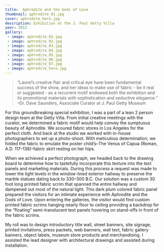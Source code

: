 ```yaml
---
title:  Aphrodite and the Gods of Love
thumbnail: aphrodite_01.jpg
cover: aphrodite_hero.jpg
description: Exhibition at the J. Paul Getty Villa
year: 2012
gallery:
 - image: aphrodite_01.jpg
 - image: aphrodite_02.jpg
 - image: aphrodite_03.jpg
 - image: aphrodite_04.jpg
 - image: aphrodite_05.jpg
 - image: aphrodite_06.jpg
 - image: aphrodite_07.jpg
 - image: aphrodite_hero.jpg
---
```

> “Laurel’s creative flair and critical eye have been fundamental success of the show, and her ideas to make use of fabric - be it real or suggested - as a recurrent motif endowed both the exhibition and its promotional materials with sophistication and seductive elegance.” 
	–Dr. Dave Saunders, Associate Curator at J. Paul Getty Museum

For this groundbreaking special exhibition, I was a part of a lean 2 person design team at the Getty Villa. From initial creative meetings with the curator, we determined a fabric motif would help convey the sumptuous beauty of Aphrodite. We scoured fabric stores in Los Angeles for the perfect cloth. And back at the studio we worked with in-house photographers to set up a photo-shoot. With meticulous determination, we folded the fabric to emulate the poster child’s–The Venus of Capua (Roman, A.D. 117–138)–fabric skirt resting on her hips. 

When we achieved a perfect photograph, we headed back to the drawing board to determine how to tastefully incorporate this texture into the text panels and marketing materials. During this process a request was made to lower the light levels in the window-lined exterior hallway to preserve the marble statues dating back to 330–300 B.C. Our solution was a custom 30 foot long printed fabric scrim that spanned the entire hallway and dampened out most of the natural light. This dark plum colored fabric panel prepared the visitors for an intimate experience with Aphrodite and the Gods of Love. Upon entering the galleries, the visitor would find custom printed fabric scrims hanging nearly floor to ceiling providing a backdrop for the “floating” semi-translucent text panels hovering on stand-offs in front of the fabric scrims.

My roll was to design introductory title wall, street banners, site signage, printed invitations, press packets, web banners, wall text, fabric gallery banners, object labels, museum store products and merchandising. I assisted the lead designer with architectural drawings and assisted during installation.

